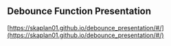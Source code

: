 ## Debounce Function Presentation

[https://skaplan01.github.io/debounce_presentation/#/](https://skaplan01.github.io/debounce_presentation/#/)

